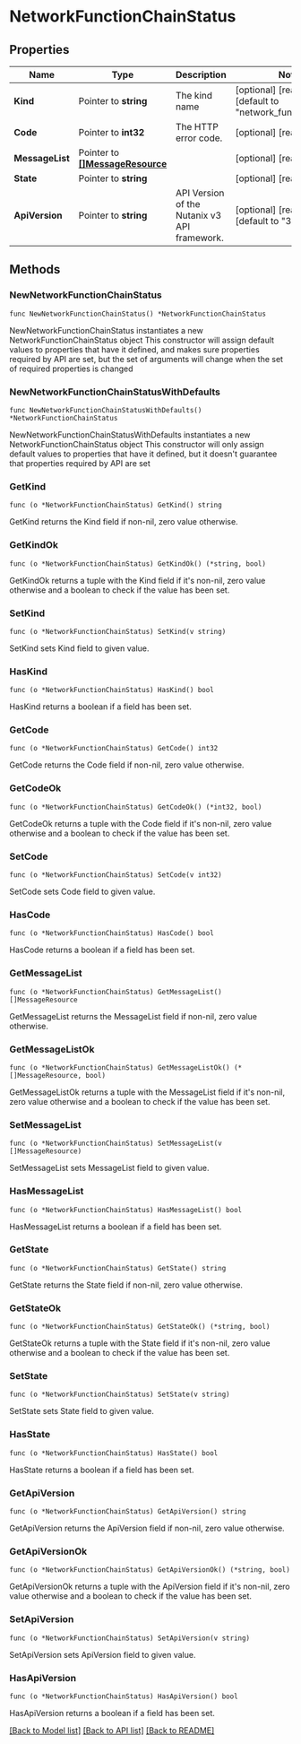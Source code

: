 # NetworkFunctionChainStatus

## Properties

Name | Type | Description | Notes
------------ | ------------- | ------------- | -------------
**Kind** | Pointer to **string** | The kind name | [optional] [readonly] [default to "network_function_chain"]
**Code** | Pointer to **int32** | The HTTP error code. | [optional] [readonly] 
**MessageList** | Pointer to [**[]MessageResource**](MessageResource.md) |  | [optional] [readonly] 
**State** | Pointer to **string** |  | [optional] [readonly] 
**ApiVersion** | Pointer to **string** | API Version of the Nutanix v3 API framework. | [optional] [readonly] [default to "3.1.0"]

## Methods

### NewNetworkFunctionChainStatus

`func NewNetworkFunctionChainStatus() *NetworkFunctionChainStatus`

NewNetworkFunctionChainStatus instantiates a new NetworkFunctionChainStatus object
This constructor will assign default values to properties that have it defined,
and makes sure properties required by API are set, but the set of arguments
will change when the set of required properties is changed

### NewNetworkFunctionChainStatusWithDefaults

`func NewNetworkFunctionChainStatusWithDefaults() *NetworkFunctionChainStatus`

NewNetworkFunctionChainStatusWithDefaults instantiates a new NetworkFunctionChainStatus object
This constructor will only assign default values to properties that have it defined,
but it doesn't guarantee that properties required by API are set

### GetKind

`func (o *NetworkFunctionChainStatus) GetKind() string`

GetKind returns the Kind field if non-nil, zero value otherwise.

### GetKindOk

`func (o *NetworkFunctionChainStatus) GetKindOk() (*string, bool)`

GetKindOk returns a tuple with the Kind field if it's non-nil, zero value otherwise
and a boolean to check if the value has been set.

### SetKind

`func (o *NetworkFunctionChainStatus) SetKind(v string)`

SetKind sets Kind field to given value.

### HasKind

`func (o *NetworkFunctionChainStatus) HasKind() bool`

HasKind returns a boolean if a field has been set.

### GetCode

`func (o *NetworkFunctionChainStatus) GetCode() int32`

GetCode returns the Code field if non-nil, zero value otherwise.

### GetCodeOk

`func (o *NetworkFunctionChainStatus) GetCodeOk() (*int32, bool)`

GetCodeOk returns a tuple with the Code field if it's non-nil, zero value otherwise
and a boolean to check if the value has been set.

### SetCode

`func (o *NetworkFunctionChainStatus) SetCode(v int32)`

SetCode sets Code field to given value.

### HasCode

`func (o *NetworkFunctionChainStatus) HasCode() bool`

HasCode returns a boolean if a field has been set.

### GetMessageList

`func (o *NetworkFunctionChainStatus) GetMessageList() []MessageResource`

GetMessageList returns the MessageList field if non-nil, zero value otherwise.

### GetMessageListOk

`func (o *NetworkFunctionChainStatus) GetMessageListOk() (*[]MessageResource, bool)`

GetMessageListOk returns a tuple with the MessageList field if it's non-nil, zero value otherwise
and a boolean to check if the value has been set.

### SetMessageList

`func (o *NetworkFunctionChainStatus) SetMessageList(v []MessageResource)`

SetMessageList sets MessageList field to given value.

### HasMessageList

`func (o *NetworkFunctionChainStatus) HasMessageList() bool`

HasMessageList returns a boolean if a field has been set.

### GetState

`func (o *NetworkFunctionChainStatus) GetState() string`

GetState returns the State field if non-nil, zero value otherwise.

### GetStateOk

`func (o *NetworkFunctionChainStatus) GetStateOk() (*string, bool)`

GetStateOk returns a tuple with the State field if it's non-nil, zero value otherwise
and a boolean to check if the value has been set.

### SetState

`func (o *NetworkFunctionChainStatus) SetState(v string)`

SetState sets State field to given value.

### HasState

`func (o *NetworkFunctionChainStatus) HasState() bool`

HasState returns a boolean if a field has been set.

### GetApiVersion

`func (o *NetworkFunctionChainStatus) GetApiVersion() string`

GetApiVersion returns the ApiVersion field if non-nil, zero value otherwise.

### GetApiVersionOk

`func (o *NetworkFunctionChainStatus) GetApiVersionOk() (*string, bool)`

GetApiVersionOk returns a tuple with the ApiVersion field if it's non-nil, zero value otherwise
and a boolean to check if the value has been set.

### SetApiVersion

`func (o *NetworkFunctionChainStatus) SetApiVersion(v string)`

SetApiVersion sets ApiVersion field to given value.

### HasApiVersion

`func (o *NetworkFunctionChainStatus) HasApiVersion() bool`

HasApiVersion returns a boolean if a field has been set.


[[Back to Model list]](../README.md#documentation-for-models) [[Back to API list]](../README.md#documentation-for-api-endpoints) [[Back to README]](../README.md)


